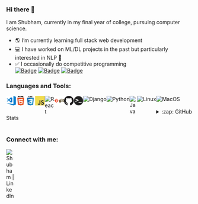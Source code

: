 ### Hi there 👋
I am Shubham, currently in my final year of college, pursuing computer science. 
- :earth_americas: I’m currently learning full stack web development
- :computer: I have worked on ML/DL projects in the past but particularly interested in NLP :book:
- :white_check_mark: I occasionally do competitive programming\
    <a href="https://www.codechef.com/users/pip33eed">![Badge](https://cp-logo.vercel.app/codechef/pip33eed?logo=true)</a>
    <a href="https://codeforces.com/profile/shamdin">![Badge](https://cp-logo.vercel.app/codeforces/shamdin?logo=true)</a>
    <a href="https://leetcode.com/ShubhamDhingra/">![Badge](https://cp-logo.vercel.app/leetcode/ShubhamDhingra?logo=true)</a>




### Languages and Tools:

<img align="left" alt="Visual Studio Code" width="26px" src="https://raw.githubusercontent.com/github/explore/80688e429a7d4ef2fca1e82350fe8e3517d3494d/topics/visual-studio-code/visual-studio-code.png" />
<img align="left" alt="HTML5" width="26px" src="https://raw.githubusercontent.com/github/explore/80688e429a7d4ef2fca1e82350fe8e3517d3494d/topics/html/html.png" />
<img align="left" alt="CSS3" width="26px" src="https://raw.githubusercontent.com/github/explore/80688e429a7d4ef2fca1e82350fe8e3517d3494d/topics/css/css.png" />
<img align="left" alt="JavaScript" width="26px" src="https://raw.githubusercontent.com/github/explore/80688e429a7d4ef2fca1e82350fe8e3517d3494d/topics/javascript/javascript.png" />
<img align="left" alt="React" width="26px" src="https://cdn.iconscout.com/icon/free/png-512/react-1-282599.png" />

<img align="left" alt="Git" width="26px" src="https://raw.githubusercontent.com/github/explore/80688e429a7d4ef2fca1e82350fe8e3517d3494d/topics/git/git.png" />
<img align="left" alt="GitHub" width="26px" src="https://raw.githubusercontent.com/github/explore/78df643247d429f6cc873026c0622819ad797942/topics/github/github.png" />
<img align="left" alt="Terminal" width="26px" src="https://raw.githubusercontent.com/github/explore/80688e429a7d4ef2fca1e82350fe8e3517d3494d/topics/terminal/terminal.png" />
<img align="left" alt="Django" height="26px" src="https://automationpanda.files.wordpress.com/2017/09/django-logo-negative.png" />
<img align="left" alt="Python" height="26px" src="https://cdn4.iconfinder.com/data/icons/logos-and-brands/512/267_Python_logo-512.png"/>
<img align="left" alt="Java" width="20px" src="https://upload.wikimedia.org/wikipedia/en/3/30/Java_programming_language_logo.svg"/>
<img align="left" alt="Linux" height="40px" src="https://cdn.iconscout.com/icon/free/png-512/linux-17-570099.png"/>
<img align="left" alt="MacOS" height="30px" src="https://images.macrumors.com/t/5BiCx6nBBb0fGUFWfLHjqaD1zFk=/1200x1200/smart/article-new/2018/02/macos-finder-icon.jpg"/>

<br />
<br />


<details>
  <summary>:zap: GitHub Stats</summary>

  <img align="left" alt="codeSTACKr's GitHub Stats" src="https://github-readme-stats.codestackr.vercel.app/api?username=shubhamdhingra38&show_icons=true&hide_border=true" />

</details>

[linkedin]: https://www.linkedin.com/in/shubham-dhingra-33372819b/

<br />

### Connect with me:

[<img align="left" target="_blank" alt="Shubham | LinkedIn" width="22px" src="https://cdn.jsdelivr.net/npm/simple-icons@v3/icons/linkedin.svg" />][linkedin]

<br />
